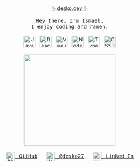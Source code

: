 <p align="center">
  <br>
  <a href="https://desko.dev" target="_blank">
    ✨ desko.dev ✨
  </a>
  <br>
  <br>
  <samp>Hey there. I'm Ismael.<br> I enjoy coding and ramen.</samp>
  <br>
  <br>
  <!-- https://docs.github.com/en/get-started/writing-on-github/getting-started-with-writing-and-formatting-on-github/basic-writing-and-formatting-syntax#specifying-the-theme-an-image-is-shown-to -->
  <picture>
    <source media="(prefers-color-scheme: dark)" srcset="https://api.iconify.design/simple-icons/javascript.svg?color=rgb(201%2C209%2C217)">
    <source media="(prefers-color-scheme: light)" srcset="https://api.iconify.design/simple-icons/javascript.svg?color=rgb(36%2C41%2C47)">
    <img alt="JavaScript" height="32" width="32" src="https://api.iconify.design/simple-icons/javascript.svg?color=rgb(36%2C41%2C47)">
  </picture>
  &nbsp;
  <picture>
    <source media="(prefers-color-scheme: dark)" srcset="https://api.iconify.design/simple-icons/react.svg?color=rgb(201%2C209%2C217)">
    <source media="(prefers-color-scheme: light)" srcset="https://api.iconify.design/simple-icons/react.svg?color=rgb(36%2C41%2C47)">
    <img alt="React" height="32" width="32" src="https://api.iconify.design/simple-icons/react.svg?color=rgb(36%2C41%2C47)">
  </picture>
  &nbsp;
  <picture>
    <source media="(prefers-color-scheme: dark)" srcset="https://api.iconify.design/simple-icons/vuedotjs.svg?color=rgb(201%2C209%2C217)">
    <source media="(prefers-color-scheme: light)" srcset="https://api.iconify.design/simple-icons/vuedotjs.svg?color=rgb(36%2C41%2C47)">
    <img alt="Vue.js" height="32" width="32" src="https://api.iconify.design/simple-icons/vuedotjs.svg?color=rgb(36%2C41%2C47)">
  </picture>
  &nbsp;
  <picture>
    <source media="(prefers-color-scheme: dark)" srcset="https://api.iconify.design/simple-icons/nodedotjs.svg?color=rgb(201%2C209%2C217)">
    <source media="(prefers-color-scheme: light)" srcset="https://api.iconify.design/simple-icons/nodedotjs.svg?color=rgb(36%2C41%2C47)">
    <img alt="Node.js" height="32" width="32" src="https://api.iconify.design/simple-icons/nodedotjs.svg?color=rgb(36%2C41%2C47)">
  </picture>
  &nbsp;
  <picture>
    <source media="(prefers-color-scheme: dark)" srcset="https://api.iconify.design/simple-icons/typescript.svg?color=rgb(201%2C209%2C217)">
    <source media="(prefers-color-scheme: light)" srcset="https://api.iconify.design/simple-icons/typescript.svg?color=rgb(36%2C41%2C47)">
    <img alt="TypeScript" height="32" width="32" src="https://api.iconify.design/simple-icons/typescript.svg?color=rgb(36%2C41%2C47)">
  </picture>
  &nbsp;
  <picture>
    <source media="(prefers-color-scheme: dark)" srcset="https://api.iconify.design/simple-icons/css3.svg?color=rgb(201%2C209%2C217)">
    <source media="(prefers-color-scheme: light)" srcset="https://api.iconify.design/simple-icons/css3.svg?color=rgb(36%2C41%2C47)">
    <img alt="CSS3" height="32" width="32" src="https://api.iconify.design/simple-icons/css3.svg?color=rgb(36%2C41%2C47)">
  </picture>
  <br>
  <br>
  <img src="https://media.giphy.com/media/q2ePk5TyEq8da/giphy.gif" width="250" />
  <br>
  <br>
  <a href="https://github.com/desko27"><picture>
    <source media="(prefers-color-scheme: dark)" srcset="https://api.iconify.design/simple-icons/github.svg?color=rgb(88%2C166%2C255)">
    <source media="(prefers-color-scheme: light)" srcset="https://api.iconify.design/simple-icons/github.svg?color=rgb(9%2C105%2C218)">
    <img alt="GitHub" height="24" width="24" src="https://api.iconify.design/simple-icons/github.svg?color=rgb(9%2C105%2C218)" valign="middle">
  </picture>&nbsp; <samp>GitHub</samp></a>
  &nbsp;&nbsp;&nbsp;&nbsp;
  <a href="https://x.com/desko27"><picture>
    <source media="(prefers-color-scheme: dark)" srcset="https://api.iconify.design/simple-icons/x.svg?color=rgb(88%2C166%2C255)">
    <source media="(prefers-color-scheme: light)" srcset="https://api.iconify.design/simple-icons/x.svg?color=rgb(9%2C105%2C218)">
    <img alt="X" height="24" width="24" src="https://api.iconify.design/simple-icons/x.svg?color=rgb(9%2C105%2C218)" valign="middle">
  </picture>&nbsp; <samp>@desko27</samp></a>
  &nbsp;&nbsp;&nbsp;&nbsp;
  <a href="https://linkedin.com/in/desko27"><picture>
    <source media="(prefers-color-scheme: dark)" srcset="https://api.iconify.design/simple-icons/linkedin.svg?color=rgb(88%2C166%2C255)">
    <source media="(prefers-color-scheme: light)" srcset="https://api.iconify.design/simple-icons/linkedin.svg?color=rgb(9%2C105%2C218)">
    <img alt="Linked In" height="24" width="24" src="https://api.iconify.design/simple-icons/linkedin.svg?color=rgb(9%2C105%2C218)" valign="middle">
  </picture>&nbsp; <samp>Linked In</samp></a>
  <br>
  <br>
</p>
